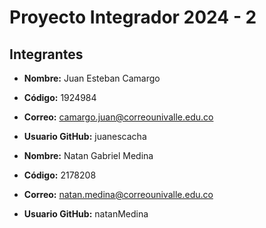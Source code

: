 # Proyecto Integrador 2024 - 2

## Integrantes

-   **Nombre:** Juan Esteban Camargo
-   **Código:** 1924984
-   **Correo:** camargo.juan@correounivalle.edu.co
-   **Usuario GitHub:** juanescacha

-   **Nombre:** Natan Gabriel Medina
-   **Código:** 2178208
-   **Correo:** natan.medina@correounivalle.edu.co
-   **Usuario GitHub:** natanMedina
